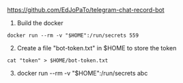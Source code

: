 https://github.com/EdJoPaTo/telegram-chat-record-bot

1. Build the docker
```
docker run --rm -v "$HOME":/run/secrets 559
```
2. Create a file "bot-token.txt" in $HOME to store the token
```
cat "token" > $HOME/bot-token.txt
```
3. docker run --rm -v "$HOME":/run/secrets abc

